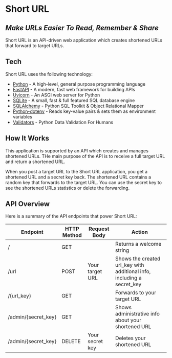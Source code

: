 # Short URL
## _Make URLs Easier To Read, Remember & Share_

Short URL is an API-driven web application which creates shortened
URLs that forward to target URLs. 

## Tech

Short URL uses the following technology:

- [Python](https://www.python.org) - A high-level, general purpose programming language
- [FastAPI](https://fastapi.tiangolo.com) - A modern, fast web framework for building APIs
- [Uvicorn](https://www.uvicorn.org) - An ASGI web server for Python
- [SQLite](https://www.sqlite.org) - A small, fast & full featured SQL database engine
- [SQLAlchemy](https://www.sqlalchemy.org) - Python SQL Toolkit & Object Relational Mapper
- [Python-dotenv](https://pypi.org/project/python-dotenv) - Reads key-value pairs & sets
them as environment variables
- [Validators](https://pypi.org/project/validators) - Python Data Validation For Humans

## How It Works

This application is supported by an API which creates and manages shortened URLs. THe main
purpose of the API is to receive a full target URL and return a shortened URL.

When you post a target URL to the Short URL application, you get a shortened URL and a secret
key back. The shortened URL contains a random key that forwards to the target URL. You can
use the secret key to see the shortened URLs statistics or delete the forwarding.

## API Overview

Here is a summary of the API endpoints that power Short URL:

| Endpoint | HTTP Method | Request Body | Action |
| ------ | ------ | ------ | ------ |
| / | GET | | Returns a welcome string |
| /url | POST | Your target URL | Shows the created url_key with additional info, including a secret_key |
| /{url_key} | GET | | Forwards to your target URL |
| /admin/{secret_key} | GET | | Shows administrative info about your shortened URL |
| /admin/{secret_key} | DELETE | Your secret key | Deletes your shortened URL |
